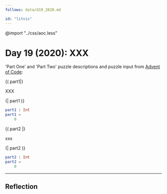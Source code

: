 ```yaml
---
follows: data/d19_2020.md

id: "litvis"
---
```


@import "../css/aoc.less"

# Day 19 (2020): XXX

'Part One' and 'Part Two' puzzle descriptions and puzzle input from [Advent of Code](https://adventofcode.com/2020/day/19):

{( part1|}

XXX

{| part1 )}

```elm {l r}
part1 : Int
part1 =
    0
```

{( part2 |}

xxx

{| part2 )}

```elm {l r}
part2 : Int
part2 =
    0
```

---

## Reflection
